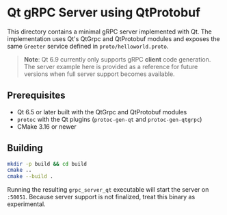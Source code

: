 # Qt gRPC Server using QtProtobuf

This directory contains a minimal gRPC server implemented with Qt. The
implementation uses Qt's QtGrpc and QtProtobuf modules and exposes the
same `Greeter` service defined in `proto/helloworld.proto`.

> **Note**: Qt 6.9 currently only supports gRPC **client** code
generation. The server example here is provided as a reference for
future versions when full server support becomes available.

## Prerequisites

- Qt 6.5 or later built with the QtGrpc and QtProtobuf modules
- `protoc` with the Qt plugins (`protoc-gen-qt` and `protoc-gen-qtgrpc`)
- CMake 3.16 or newer

## Building

```bash
mkdir -p build && cd build
cmake ..
cmake --build .
```

Running the resulting `grpc_server_qt` executable will start the server on
`:50051`. Because server support is not finalized, treat this binary as
experimental.
